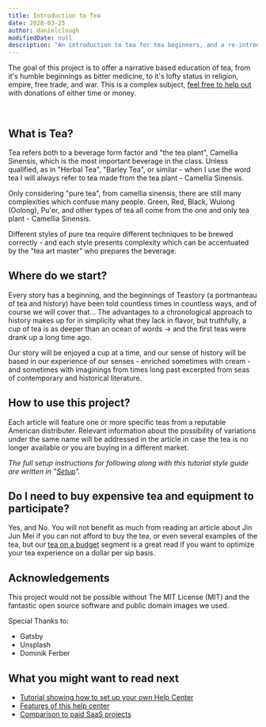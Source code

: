 ```yaml
---
title: Introduction to Tea
date: 2020-03-25
author: danielclough
modifiedDate: null
description: "An introduction to tea for tea beginners, and a re-introduction for those looking to delve deeper into the history, practice, and anthropology of the worlds favorite man made beverage."
---
```


The goal of this project is to offer a narrative based education of tea, from it's humble beginnings as bitter medicine, to it's lofty status in religion, empire, free trade, and war. This is a complex subject, [feel free to help out](/help-out) with donations of either time or money. 

<br />

## What is Tea?

Tea refers both to a beverage form factor and "the tea plant", Camellia Sinensis, which is the most important beverage in the class. Unless qualified, as in "Herbal Tea", "Barley Tea", or similar - when I use the word tea I will always refer to tea made from the tea plant - Camellia Sinensis.  

Only considering "pure tea", from camellia sinensis, there are still many complexities which confuse many people. Green, Red, Black, Wulong (Oolong), Pu'er, and other types of tea all come from the one and only tea plant - Camellia Sinensis. 

Different styles of pure tea require different techniques to be brewed correctly - and each style presents complexity which can be accentuated by the "tea art master" who prepares the beverage.

## Where do we start?

Every story has a beginning, and the beginnings of Teastory (a portmanteau of tea and history) have been told countless times in countless ways, and of course we will cover that... 
The advantages to a chronological approach to history makes up for in simplicity what they lack in flavor, but truthfully, a cup of tea is as deeper than an ocean of words -> and the first teas were drank up a long time ago.

Our story will be enjoyed a cup at a time, and our sense of history will be based in our experience of our senses - enriched sometimes with cream - and sometimes with imaginings from times long past excerpted from seas of contemporary and historical literature.

## How to use this project?

Each article will feature one or more specific teas from a reputable American distributer. Relevant information about the possibility of variations under the same name will be addressed in the article in case the tea is no longer available or you are buying in a different market.

_The full setup instructions for following along with this tutorial style guide are written in "[Setup](./articles/setup)"._

## Do I need to buy expensive tea and equipment to participate?

Yes, and No. You will not benefit as much from reading an article about Jin Jun Mei if you can not afford to buy the tea, or even several examples of the tea, but our [tea on a budget](./articles/tea-on-a-budget) segment is a great read if you want to optimize your tea experience on a dollar per sip basis.

## Acknowledgements

This project would not be possible without The MIT License (MIT) and the fantastic open source software and public domain images we used.

Special Thanks to:
* Gatsby
* Unsplash
* Dominik Ferber


## What you might want to read next

- [Tutorial showing how to set up your own Help Center](/articles/setup)
- [Features of this help center](/collections/features-and-nonfeatures)
- [Comparison to paid SaaS projects](/articles/comparison-to-saas)
